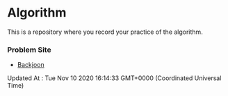 # Algorithm

This is a repository where you record your practice of the algorithm.

### Problem Site

- [Backjoon](https://www.acmicpc.net/)

Updated At : Tue Nov 10 2020 16:14:33 GMT+0000 (Coordinated Universal Time)
